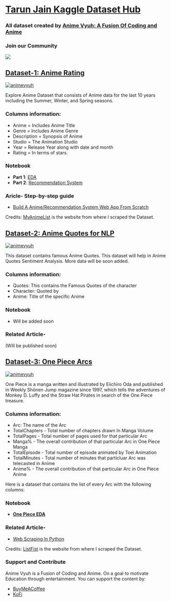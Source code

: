 # [Tarun Jain Kaggle Dataset Hub](https://www.kaggle.com/tarundalal/)
### All dataset created by [Anime Vyuh: A Fusion Of Coding and Anime](https://animevyuh.org)

### Join our Community
<a href="https://discord.com/invite/kxZYxdTKp6">
<img src="https://discord.com/api/guilds/939520548726272010/widget.png?style=banner1"></a>

## [Dataset-1: Anime Rating](https://www.kaggle.com/datasets/tarundalal/anime-dataset)

[![animevyuh](https://myrepublica.nagariknetwork.com/uploads/media/2017/September/anime.jpg)](https://animevyuh.org/blog)

Explore Anime Dataset that consists of Anime data for the last 10 years including the Summer, Winter, and Spring seasons. 

### Columns information:
- Anime = Includes Anime Title
- Genre = Includes Anime Genre
- Description = Synopsis of Anime
- Studio = The Animation Studio
- Year = Release Year along with date and month
- Rating = In terms of stars.

### Notebook

- **Part 1**: [EDA](https://github.com/lucifertrj/AnimeWorldDataset_HUB/blob/main/AnimeWorld-%20Part%201%20EDA.ipynb)
- **Part 2**: [Recommendation System](https://github.com/lucifertrj/AnimeWorldDataset_HUB/blob/main/AnimeRecommendationSystem.ipynb)

### Aricle- Step-by-step guide

- [Build A Anime/Recommendation System Web App From Scratch](https://animevyuh.org/movie-recommendation-system/)

Credits: [MyAnimeList](https://myanimelist.net/anime) is the website from where I scraped the Dataset. 

## [Dataset-2: Anime Quotes for NLP](https://www.kaggle.com/datasets/tarundalal/anime-quotes)

[![animevyuh](https://assets3.thrillist.com/v1/image/3055763/1200x630/flatten;crop_down;webp=auto;jpeg_quality=70)](https://animevyuh.org/blog)

This dataset contains famous Anime Quotes. This dataset will help in Anime Quotes Sentiment Analysis. More data will be soon added.

### Columns information:

- Quotes: This contains the Famous Quotes of the character
- Character: Quoted by
- Anime: Title of the specific Anime

### Notebook

- Will be added soon

### Related Article- 

(Will be published soon)

## [Dataset-3: One Piece Arcs](https://www.kaggle.com/datasets/tarundalal/one-piece-arcs)

[![animevyuh](https://2.bp.blogspot.com/-889-7HVtQCM/XcDi88AGD1I/AAAAAAAAnac/uIdSLLaA3DUwKjPtHgXz3u4lBGTkcuTowCLcBGAsYHQ/w1200-h630-p-k-no-nu/One-Piece-Filler-List-Guide.jpg)](https://animevyuh.org/blog)

One Piece is a manga written and illustrated by Eiichiro Oda and published in Weekly Shōnen Jump magazine since 1997, which tells the adventures of Monkey D. Luffy and the Straw Hat Pirates in search of the One Piece treasure.

### Columns information:

- Arc: The name of the Arc
- TotalChapters - Total number of chapters drawn In Manga Volume
- TotalPages - Total number of pages used for that particular Arc
- Manga% - The overall contribution of that particular Arc in One Piece Manga
- TotalEpisode - Total number of episode animated by Toei Animation
- TotalMinutes - Total number of minutes that particluar Arc was telecasted in Anime
- Anime% - The overall contribution of that particular Arc in One Piece Anime

Here is a dataset that contains the list of every Arc with the following columns:

### Notebook

- **[One Piece EDA](https://www.kaggle.com/code/tarundalal/onepieceeda)**

### Related Article- 

- [Web Scraping In Python](https://animevyuh.org/the-big-three-anime/)

Credits: [ListFist](https://listfist.com/list-of-one-piece-arcs) is the website from where I scraped the Dataset. 

### Support and Contribute

Anime Vyuh is a Fusion of Coding and Anime. On a goal to motivate Education through entertainment. You can support the content by:
- [BuyMeACoffee](https://www.buymeacoffee.com/trjtarun)
- [KoFi](https://ko-fi.com/tarunrjain751)
